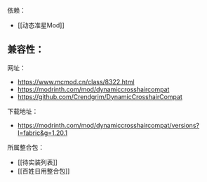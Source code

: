 依赖：
- [[动态准星Mod]]

兼容性：
- 

网址：
- https://www.mcmod.cn/class/8322.html
- https://modrinth.com/mod/dynamiccrosshaircompat
- https://github.com/Crendgrim/DynamicCrosshairCompat

下载地址：
- https://modrinth.com/mod/dynamiccrosshaircompat/versions?l=fabric&g=1.20.1

所属整合包：
- [[待实装列表]]
- [[百姓日用整合包]]